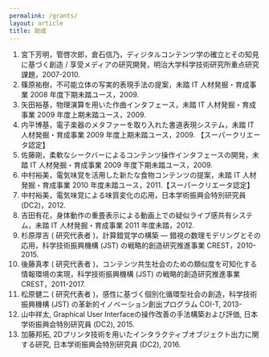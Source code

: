 ```yaml
---
permalink: /grants/
layout: article
title: 助成
---
```


1. 宮下芳明，管啓次郎，倉石信乃，ディジタルコンテンツ学の確立とその知見に基づく創造 / 享受メディアの研究開発，明治大学科学技術研究所重点研究課題，2007-2010.
2. 篠原祐樹，不可能立体の写実的表現手法の提案，未踏 IT 人材発掘・育成事業 2008 年度下期未踏ユース，2009.
3. 矢田裕基，物理演算を用いた作曲インタフェース，未踏 IT 人材発掘・育成事業 2009 年度上期未踏ユース，2009.
4. 内平博基，電子楽器のメタファーを取り入れた書道表現システム，未踏 IT 人材発掘・育成事業 2009 年度上期未踏ユース，2009. 【スーパークリエータ認定】
5. 佐藤剛，柔軟なシークバーによるコンテンツ操作インタフェースの開発，未踏 IT 人材発掘・育成事業 2009 年度下期未踏ユース，2009.
6. 中村裕美，電気味覚を活用した新たな食物コンテンツの提案，未踏 IT 人材発掘・育成事業 2010 年度未踏ユース，2011.【スーパークリエータ認定】
7. 中村裕美，電気味覚による味質変化の応用，日本学術振興会特別研究員 (DC2)，2012.
8. 吉田有花，身体動作の重畳表示による動画上での疑似ライブ感共有システム，未踏 IT 人材発掘・育成事業 2011 年度未踏，2012.
9. 杉原厚吉 ( 研究代表者 )，計算錯覚学の構築 — 錯視の数理モデリングとその応用，科学技術振興機構 (JST) の戦略的創造研究推進事業 CREST，2010-2015.
10. 後藤真孝 ( 研究代表者 )，コンテンツ共生社会のための類似度を可知化する情報環境の実現，科学技術振興機構 (JST) の戦略的創造研究推進事業 CREST，2011-2017.
11. 松原健二 ( 研究代表者 )，感性に基づく個別化循環型社会の創造，科学技術振興機構 (JST) の革新的イノベーション創出プログラム COI-T, 2013-
12. 山中祥太, Graphical User Interfaceの操作改善の手法構築および評価, 日本学術振興会特別研究員 (DC2), 2015.
13. 加藤邦拓, 2Dプリンタ技術を用いたインタラクティブオブジェクト出力に関する研究, 日本学術振興会特別研究員 (DC2), 2016.
